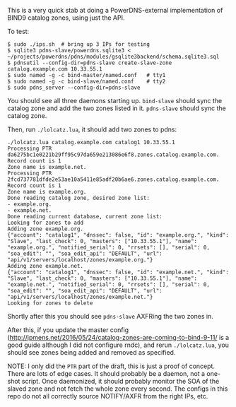 This is a very quick stab at doing a PowerDNS-external implementation of BIND9 catalog zones, using just the API.

To test:
```
$ sudo ./ips.sh  # bring up 3 IPs for testing
$ sqlite3 pdns-slave/powerdns.sqlite3 < ~/projects/powerdns/pdns/modules/gsqlite3backend/schema.sqlite3.sql
$ pdnsutil --config-dir=pdns-slave create-slave-zone catalog.example.com 10.33.55.1
$ sudo named -g -c bind-master/named.conf   # tty1
$ sudo named -g -c bind-slave/named.conf    # tty2
$ sudo pdns_server --config-dir=pdns-slave
```

You should see all three daemons starting up. `bind-slave` should sync the catalog zone and add the two zones listed in it. `pdns-slave` should sync the catalog zone.

Then, run `./lolcatz.lua`, it should add two zones to pdns:
```
./lolcatz.lua catalog.example.com catalog1 10.33.55.1
Processing PTR da6275bc1e0221b29ff95c97da659e213086e6f8.zones.catalog.example.com.
Record count is 1
Zone name is example.net.
Processing PTR 2fcd737781dfde2e53ae10a5411e85adf20b6ae6.zones.catalog.example.com.
Record count is 1
Zone name is example.org.
Done reading catalog zone, desired zone list:
- example.org.
- example.net.
Done reading current database, current zone list:
Looking for zones to add
Adding zone example.org.
{"account": "catalog1", "dnssec": false, "id": "example.org.", "kind": "Slave", "last_check": 0, "masters": ["10.33.55.1"], "name": "example.org.", "notified_serial": 0, "rrsets": [], "serial": 0, "soa_edit": "", "soa_edit_api": "DEFAULT", "url": "api/v1/servers/localhost/zones/example.org."}
Adding zone example.net.
{"account": "catalog1", "dnssec": false, "id": "example.net.", "kind": "Slave", "last_check": 0, "masters": ["10.33.55.1"], "name": "example.net.", "notified_serial": 0, "rrsets": [], "serial": 0, "soa_edit": "", "soa_edit_api": "DEFAULT", "url": "api/v1/servers/localhost/zones/example.net."}
Looking for zones to delete
```

Shortly after this you should see `pdns-slave` AXFRing the two zones in.

After this, if you update the master config (http://jpmens.net/2016/05/24/catalog-zones-are-coming-to-bind-9-11/ is a good guide although I did not configure rndc), and rerun `./lolcatz.lua`, you should see zones being added and removed as specified.

NOTE: I only did the `PTR` part of the draft, this is just a proof of concept. There are lots of edge cases. It should probably be a daemon, not a one-shot script. Once daemonized, it should probably monitor the SOA of the slaved zone and not fetch the whole zone every second. The configs in this repo do not all correctly source NOTIFY/AXFR from the right IPs, etc.